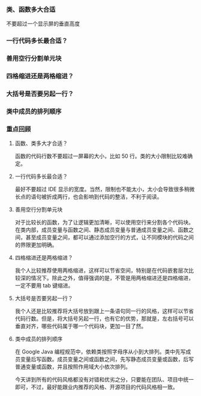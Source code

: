 ### 类、函数多大合适

不要超过一个显示屏的垂直高度

### 一行代码多长最合适？

### 善用空行分割单元块

### 四格缩进还是两格缩进？

### 大括号是否要另起一行？

### 类中成员的排列顺序

### 重点回顾

1. 函数、类多大才合适？

   函数的代码行数不要超过一屏幕的大小，比如 50 行。类的大小限制比较难确定。

2. 一行代码多长最合适？

   最好不要超过 IDE 显示的宽度。当然，限制也不能太小，太小会导致很多稍微长点的语句被折成两行，也会影响到代码的整洁，不利于阅读。

3. 善用空行分割单元块

   对于比较长的函数，为了让逻辑更加清晰，可以使用空行来分割各个代码块。在类内部，成员变量与函数之间、静态成员变量与普通成员变量之间、函数之间，甚至成员变量之间，都可以通过添加空行的方式，让不同模块的代码之间的界限更加明确。

4. 四格缩进还是两格缩进？

   我个人比较推荐使用两格缩进，这样可以节省空间，特别是在代码嵌套层次比较深的情况下。除此之外，值得强调的是，不管是用两格缩进还是四格缩进，一定不要用 tab 键缩进。

5. 大括号是否要另起一行？

   我个人还是比较推荐将大括号放到跟上一条语句同一行的风格，这样可以节省代码行数。但是，将大括号另起一行，也有它的优势，那就是，左右括号可以垂直对齐，哪些代码属于哪一个代码块，更加一目了然。

6. 类中成员的排列顺序

   在 Google Java 编程规范中，依赖类按照字母序从小到大排列。类中先写成员变量后写函数。成员变量之间或函数之间，先写静态成员变量或函数，后写普通变量或函数，并且按照作用域大小依次排列。

   今天讲到所有的代码风格都没有对错和优劣之分，只要能在团队、项目中统一即可，不过，最好能跟业内推荐的风格、开源项目的代码风格相一致。